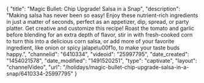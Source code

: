 {
    "title": "Magic Bullet: Chip Upgrade! Salsa in a Snap",
    "description": "Making salsa has never been so easy! Enjoy these nutrient-rich ingredients in just a matter of seconds, perfect as an appetizer, dip, spread, or party platter. Get creative and customize this recipe! Roast the tomato and garlic before blending for an extra depth of flavor, stir in with fresh-cooked corn to turn this into a delicious corn salsa, or add more of your favorite ingredient, like onion or spicy jalape\u00f1o, to make your taste buds happy.",
    "channelid": "6410334",
    "videoid": "25997795",
    "date_created": "1454021578",
    "date_modified": "1491520251",
    "type": "captivate",
    "layout": "channelVideo",
    "url": "\/holidays\/magic-bullet-chip-upgrade-salsa-in-a-snap\/6410334-25997795"
}